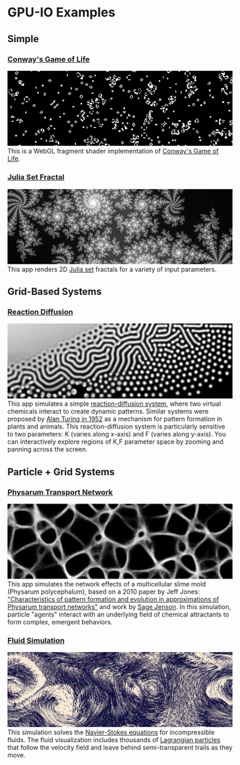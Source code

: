 # GPU-IO Examples

## Simple

### [Conway's Game of Life](https://apps.amandaghassaei.com/gpu-io/examples/gol/)
![Conway's Game of Life](./gol/main.png)
This is a WebGL fragment shader implementation of <a href="https://en.wikipedia.org/wiki/Conway%27s_Game_of_Life">Conway's Game of Life</a>.

### [Julia Set Fractal](https://apps.amandaghassaei.com/gpu-io/examples/fractal/)
![Julia Set Fractal](./fractal/main.png)
This app renders 2D <a href="https://en.wikipedia.org/wiki/Julia_set">Julia set</a> fractals for a variety of input parameters.

## Grid-Based Systems

### [Reaction Diffusion](https://apps.amandaghassaei.com/gpu-io/examples/reaction-diffusion/)
![Reaction Diffusion](./reaction-diffusion/main.png)
This app simulates a simple <a href="https://en.wikipedia.org/wiki/Reaction%E2%80%93diffusion_system">reaction-diffusion system</a>, where two virtual chemicals interact to create dynamic patterns.  Similar systems were proposed by <a href="https://www.dna.caltech.edu/courses/cs191/paperscs191/turing.pdf">Alan Turing in 1952</a> as a mechanism for pattern formation in plants and animals.  This reaction-diffusion system is particularly sensitive to two parameters: K (varies along x-axis) and F (varies along y-axis).  You can interactively explore regions of K,F parameter space by zooming and panning across the screen.

## Particle + Grid Systems

### [Physarum Transport Network](https://apps.amandaghassaei.com/gpu-io/examples/physarum/)
![Physarum Transport Network](./physarum/main.png)
This app simulates the network effects of a multicellular slime mold (Physarum polycephalum), based on a 2010 paper by Jeff Jones: <a href="https://uwe-repository.worktribe.com/output/980579">"Characteristics of pattern formation and evolution in approximations of Physarum transport networks"</a> and work by <a href="https://cargocollective.com/sagejenson/physarum">Sage Jenson</a>.  In this simulation, particle "agents" interact with an underlying field of chemical attractants to form complex, emergent behaviors.

### [Fluid Simulation](https://apps.amandaghassaei.com/gpu-io/examples/fluid/)
![Fluid Simulation](./fluid/main.png)
This simulation solves the <a href="https://en.wikipedia.org/wiki/Navier%E2%80%93Stokes_equations">Navier-Stokes equations</a> for incompressible fluids. The fluid visualization includes thousands of <a href="https://en.wikipedia.org/wiki/Lagrangian_particle_tracking">Lagrangian particles</a> that follow the velocity field and leave behind semi-transparent trails as they move.